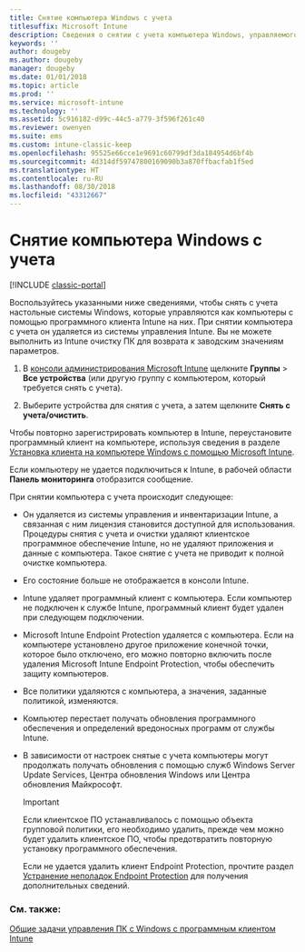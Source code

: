 ```yaml
---
title: Снятие компьютера Windows с учета
titlesuffix: Microsoft Intune
description: Сведения о снятии с учета компьютера Windows, управляемого Intune.
keywords: ''
author: dougeby
ms.author: dougeby
manager: dougeby
ms.date: 01/01/2018
ms.topic: article
ms.prod: ''
ms.service: microsoft-intune
ms.technology: ''
ms.assetid: 5c916182-d99c-44c5-a779-3f596f261c40
ms.reviewer: owenyen
ms.suite: ems
ms.custom: intune-classic-keep
ms.openlocfilehash: 95525e66cce1e9691c60799df3da184954d6bf4b
ms.sourcegitcommit: 4d314df59747800169090b3a870ffbacfab1f5ed
ms.translationtype: HT
ms.contentlocale: ru-RU
ms.lasthandoff: 08/30/2018
ms.locfileid: "43312667"
---
```

# <a name="retire-a-windows-pc"></a>Снятие компьютера Windows с учета

[!INCLUDE [classic-portal](includes/classic-portal.md)]

Воспользуйтесь указанными ниже сведениями, чтобы снять с учета настольные системы Windows, которые управляются как компьютеры с помощью программного клиента Intune на них. При снятии компьютера с учета он удаляется из системы управления Intune. Вы не можете выполнить из Intune очистку ПК для возврата к заводским значениям параметров.

1.  В [консоли администрирования Microsoft Intune](https://manage.microsoft.com/) щелкните **Группы** &gt; **Все устройства** (или другую группу с компьютером, который требуется снять с учета).

2.  Выберите устройства для снятия с учета, а затем щелкните **Снять с учета/очистить**.

Чтобы повторно зарегистрировать компьютер в Intune, переустановите программный клиент на компьютере, используя сведения в разделе [Установка клиента на компьютере Windows с помощью Microsoft Intune](install-the-windows-pc-client-with-microsoft-intune.md).

Если компьютеру не удается подключиться к Intune, в рабочей области **Панель мониторинга** отобразится сообщение.

При снятии компьютера с учета происходит следующее:

-   Он удаляется из системы управления и инвентаризации Intune, а связанная с ним лицензия становится доступной для использования. Процедуры снятия с учета и очистки удаляют клиентское программное обеспечение Intune, но не удаляют приложения и данные с компьютера. Такое снятие с учета не приводит к полной очистке компьютера.

-   Его состояние больше не отображается в консоли Intune.

-   Intune удаляет программный клиент с компьютера. Если компьютер не подключен к службе Intune, программный клиент будет удален при следующем подключении.

-   Microsoft Intune Endpoint Protection удаляется с компьютера. Если на компьютере установлено другое приложение конечной точки, которое было отключено, его можно повторно включить после удаления Microsoft Intune Endpoint Protection, чтобы обеспечить защиту компьютеров.

-   Все политики удаляются с компьютера, а значения, заданные политикой, изменяются.

-   Компьютер перестает получать обновления программного обеспечения и определений вредоносных программ от службы Intune.

-   В зависимости от настроек снятые с учета компьютеры могут продолжать получать обновления с помощью служб Windows Server Update Services, Центра обновления Windows или Центра обновления Майкрософт.

    > [!IMPORTANT]
    > Если клиентское ПО устанавливалось с помощью объекта групповой политики, его необходимо удалить, прежде чем можно будет удалить клиентское ПО, чтобы предотвратить повторную установку программного обеспечения.

    Если не удается удалить клиент Endpoint Protection, прочтите раздел [Устранение неполадок Endpoint Protection](/intune/troubleshoot-endpoint-protection-in-microsoft-intune) для получения дополнительных сведений.

### <a name="see-also"></a>См. также:

[Общие задачи управления ПК с Windows с программным клиентом Intune](common-windows-pc-management-tasks-with-the-microsoft-intune-computer-client.md)